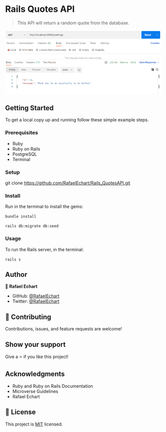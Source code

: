 # Rails Quotes API
> This API will return a random quote from the database.


![screenshot](./app_screenshot.png)


## Getting Started

To get a local copy up and running follow these simple example steps.

### Prerequisites

- Ruby
- Ruby on Rails 
- PostgreSQL
- Terminal

### Setup

git clone https://github.com/RafaelEchart/Rails_QuotesAPI.git

### Install

Run in the terminal to install the gems:

`bundle install`

`rails db:migrate db:seed`

### Usage

To run the Rails server, in the terminal: 

`rails s`

## Author

👤 **Rafael Echart**

- GitHub: [@RafaelEchart](https://github.com/rafaelechart)
- Twitter: [@RafaelEchart](https://twitter.com/rafaelechart)


## 🤝 Contributing

Contributions, issues, and feature requests are welcome!


## Show your support

Give a ⭐️ if you like this project!

## Acknowledgments

- Ruby and Ruby on Rails Documentation
- Microverse Guidelines
- Rafael Echart

## 📝 License

This project is [MIT](./MIT.md) licensed.
